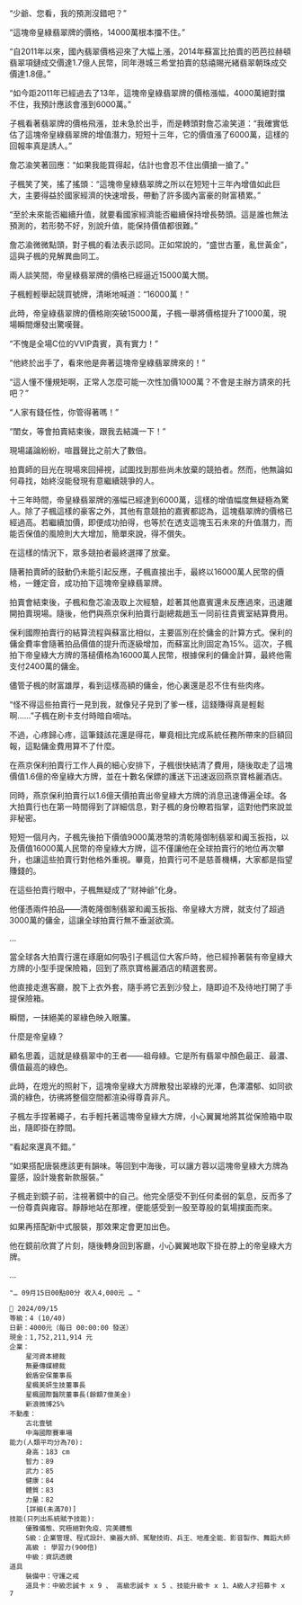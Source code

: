 

“少爺、您看，我的預測沒錯吧？” 

“這塊帝皇綠翡翠牌的價格，14000萬根本擋不住。” 

“自2011年以來，國內翡翠價格迎來了大幅上漲，2014年蘇富比拍賣的芭芭拉赫頓翡翠項鏈成交價達1.7億人民幣，同年港城三希堂拍賣的慈禧賜光緒翡翠朝珠成交價達1.8億。”

“如今距2011年已經過去了13年，這塊帝皇綠翡翠牌的價格漲幅，4000萬絕對擋不住，我預計應該會漲到6000萬。”

子楓看著翡翠牌的價格飛漲，並未急於出手，而是轉頭對詹芯渝笑道：“我確實低估了這塊帝皇綠翡翠牌的增值潛力，短短十三年，它的價值漲了6000萬，這樣的回報率真是誘人。”

詹芯渝笑著回應：“如果我能買得起，估計也會忍不住出價搶一搶了。”

子楓笑了笑，搖了搖頭：“這塊帝皇綠翡翠牌之所以在短短十三年內增值如此巨大，主要得益於國家經濟的快速增長，帶動了許多國內富豪的財富積累。”

“至於未來能否繼續升值，就要看國家經濟能否繼續保持增長勢頭。這是誰也無法預測的，若形勢不好，別說升值，能保持價值都很難。”

詹芯渝微微點頭，對子楓的看法表示認同。正如常說的，“盛世古董，亂世黃金”，這與子楓的見解異曲同工。

兩人談笑間，帝皇綠翡翠牌的價格已經逼近15000萬大關。

子楓輕輕舉起競買號牌，清晰地喊道：“16000萬！”

此時，帝皇綠翡翠牌的價格剛突破15000萬，子楓一舉將價格提升了1000萬，現場瞬間爆發出驚嘆聲。

“不愧是全場C位的VVIP貴賓，真有實力！” 

“他終於出手了，看來他是奔著這塊帝皇綠翡翠牌來的！”

“這人懂不懂規矩啊，正常人怎麼可能一次性加價1000萬？不會是主辦方請來的托吧？”

“人家有錢任性，你管得著嗎！”

“閨女，等會拍賣結束後，跟我去結識一下！”

現場議論紛紛，喧囂聲比之前大了數倍。

拍賣師的目光在現場來回掃視，試圖找到那些尚未放棄的競拍者。然而，他無論如何尋找，始終沒能發現有意繼續競爭的人。

十三年時間，帝皇綠翡翠牌的漲幅已經達到6000萬，這樣的增值幅度無疑極為驚人。除了子楓這樣的豪客之外，其他有意競拍的嘉賓都認為，這塊翡翠牌的價格已經過高。若繼續加價，即便成功拍得，也等於在透支這塊玉石未來的升值潛力，而能否保值的風險則大大增加，簡單來說，得不償失。

在這樣的情況下，眾多競拍者最終選擇了放棄。

隨著拍賣師的鼓動仍未能引起反應，子楓直接出手，最終以16000萬人民幣的價格，一錘定音，成功拍下這塊帝皇綠翡翠牌。

拍賣會結束後，子楓和詹芯渝汲取上次經驗，趁著其他嘉賓還未反應過來，迅速離開拍賣現場。隨後，他們與燕京保利拍賣行副總裁趙玉一同前往貴賓室結算費用。

保利國際拍賣行的結算流程與蘇富比相似，主要區別在於傭金的計算方式。保利的傭金費率會隨著拍品價值的提升而逐級增加，而蘇富比則固定為15%。這次，子楓拍下帝皇綠大方牌的落槌價格為16000萬人民幣，根據保利的傭金計算，最終他需支付2400萬的傭金。

儘管子楓的財富雄厚，看到這樣高額的傭金，他心裏還是忍不住有些肉疼。

“怪不得這些拍賣行一見到我，就像兒子見到了爹一樣，這錢賺得真是輕鬆啊……”子楓在刷卡支付時暗自嘀咕。

不過，心疼歸心疼，這筆錢該花還是得花，畢竟相比完成系統任務所帶來的巨額回報，這點傭金費用算不了什麼。

在燕京保利拍賣行工作人員的細心安排下，子楓很快結清了費用，隨後取走了這塊價值1.6億的帝皇綠大方牌，並在十數名保鏢的護送下迅速返回燕京寶格麗酒店。

同時，燕京保利拍賣行以1.6億天價拍賣出帝皇綠大方牌的消息迅速傳遍全球。各大拍賣行也在第一時間得到了詳細信息，對子楓的身份瞭若指掌，這對他們來說並非秘密。

短短一個月內，子楓先後拍下價值9000萬港幣的清乾隆御制翡翠和阗玉扳指，以及價值16000萬人民幣的帝皇綠大方牌，這不僅讓他在全球拍賣行的地位再次攀升，也讓這些拍賣行對他格外重視。畢竟，拍賣行可不是慈善機構，大家都是指望賺錢的。

在這些拍賣行眼中，子楓無疑成了“财神爺”化身。

他僅憑兩件拍品——清乾隆御制翡翠和阗玉扳指、帝皇綠大方牌，就支付了超過3000萬的傭金，這讓全球拍賣行無不垂涎欲滴。

...

當全球各大拍賣行還在琢磨如何吸引子楓這位大客戶時，他已經拎著裝有帝皇綠大方牌的小型手提保險箱，回到了燕京寶格麗酒店的精選套房。

他直接走進客廳，脫下上衣外套，隨手將它丟到沙發上，隨即迫不及待地打開了手提保險箱。

瞬間，一抹絕美的翠綠色映入眼簾。

什麼是帝皇綠？

顧名思義，這就是綠翡翠中的王者——祖母綠。它是所有翡翠中顏色最正、最濃、價值最高的綠色。

此時，在燈光的照射下，這塊帝皇綠大方牌散發出翠綠的光澤，色澤濃郁、如同欲滴的綠色，彷彿將整個空間都渲染得尊貴非凡。

子楓左手捏著繩子，右手輕托著這塊帝皇綠大方牌，小心翼翼地將其從保險箱中取出，隨即掛在脖間。

“看起來還真不錯。”

“如果搭配唐裝應該更有韻味。等回到中海後，可以讓方蓉以這塊帝皇綠大方牌為靈感，設計幾套新款服裝。”

子楓走到鏡子前，注視著鏡中的自己。他完全感受不到任何柔弱的氣息，反而多了一份尊貴與雍容。靜靜地站在那裡，便能感受到一股至尊般的氣場撲面而來。

如果再搭配新中式服裝，那效果定會更加出色。

他在鏡前欣賞了片刻，隨後轉身回到客廳，小心翼翼地取下掛在脖上的帝皇綠大方牌。

...

`"… 09月15日00點00分 收入4,000元 … "`

```
📰 2024/09/15
等級：4 (10/40)
日薪：4000元（每日 00:00:00 發送）
現金：1,752,211,914 元
企業：
    星河資本總裁
    無憂傳媒總裁
    銳盾安保董事長
    星楓美妍生技董事長
    星楓國際醫院董事長(餘額7億美金)
    新浪微博25%
不動產：
    古北壹號
    中海國際賽車場
能力(人類平均分為70):
    身高：183 cm
    智力：89
    武力：85
    健康：84
    體質：83
    力量：82
    [詳細(未滿70)]
技能(只列出系統賦予技能):
    優雅儀態、究極絕對免疫、完美體態
    S級：企業管理、程式設計、樂器大師、駕駛技術、兵王、地產全能、影音製作、舞蹈大師
    高級 : 學習力(900倍)
    中級：資訊透鏡
道具
    裝備中：守護之戒
    道具卡：中級忠誠卡 x 9 、 高級忠誠卡 x 5 、技能升級卡 x 1、A級人才招募卡 x 7
```
